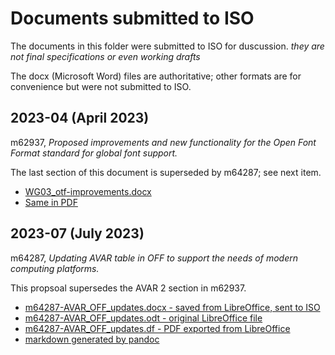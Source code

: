 # Documents submitted to ISO

The documents in this folder were submitted to ISO for duscussion.
*they are not final specifications or even working drafts*

The docx (Microsoft Word) files are authoritative;
other formats are for convenience but were not submitted to ISO.

## 2023-04 (April 2023)

m62937, _Proposed improvements and new functionality for the Open Font Format standard for global font support._

The last section of this document is superseded by m64287; see next item.

   * [WG03_otf-improvements.docx](./WG03_otf-improvements.docx)
   * [Same in PDF](./WG03_otf-improvements.pdf)

## 2023-07 (July 2023)

m64287, _Updating AVAR table in OFF to support the needs of modern computing platforms._

This propsoal supersedes the AVAR 2 section in m62937.

   * [m64287-AVAR_OFF_updates.docx - saved from LibreOffice, sent to ISO](m64287-AVAR_OFF_updates.docx)
   * [m64287-AVAR_OFF_updates.odt - original LibreOffice file](m64287-AVAR_OFF_updates.odt)
   * [m64287-AVAR_OFF_updates.df - PDF exported from LibreOffice](m64287-AVAR_OFF_updates.pdf)
   * [markdown generated by pandoc](m64287-AVAR_OFF_updates.md)

